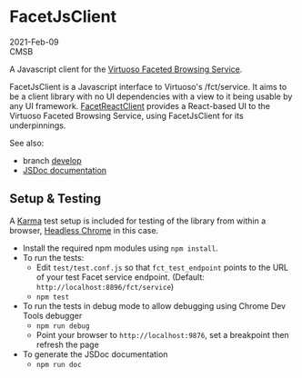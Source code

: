 # FacetJsClient

2021-Feb-09  
CMSB

A Javascript client for the [Virtuoso Faceted Browsing Service](http://vos.openlinksw.com/owiki/wiki/VOS/VirtuosoFacetsWebService).

FacetJsClient is a Javascript interface to Virtuoso's /fct/service. It aims to be a client library with no UI dependencies with a view to it being usable by any UI framework. [FacetReactClient](https://github.com/cblakeley/FacetReactClient) provides a React-based UI to the Virtuoso Faceted Browsing Service, using FacetJsClient for its underpinnings.

See also:

  * branch [develop](https://github.com/cblakeley/FacetJsClient/tree/develop)
  * [JSDoc documentation](./doc/index.html)

## Setup & Testing
A [Karma](https://karma-runner.github.io/3.0/index.html) test setup is included for testing of the library from within a browser, [Headless Chrome](https://developers.google.com/web/updates/2017/06/headless-karma-mocha-chai) in this case.

* Install the required npm modules using `npm install`.
* To run the tests:
  * Edit `test/test.conf.js` so that `fct_test_endpoint` points to the URL of your test Facet service endpoint. (Default: `http://localhost:8896/fct/service`)
  * `npm test`
* To run the tests in debug mode to allow debugging using Chrome Dev Tools debugger
  * `npm run debug`
  * Point your browser to `http://localhost:9876`, set a breakpoint then refresh the page
* To generate the JSDoc documentation
  * `npm run doc`

